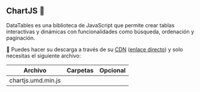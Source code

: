 ## ChartJS 👋 
DataTables es una biblioteca de JavaScript que permite crear tablas interactivas y dinámicas con funcionalidades como búsqueda, ordenación y paginación.

💾 Puedes hacer su descarga a través de su [CDN](https://www.chartjs.org/docs/latest/getting-started/) ([enlace directo](https://www.jsdelivr.com/package/npm/chart.js?path=dist)) y solo necesitas el siguiente archivo:

| Archivo               |  Carpetas                | Opcional |
|-----------------------|--------------------------|-----------| 
| chartjs.umd.min.js     |                    |           | 
